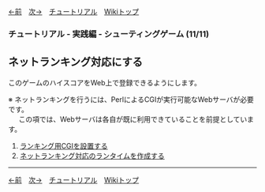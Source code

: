 

[←前](./tr-stg10)&emsp;[次→](./tr-stg11-1)&emsp;[チュートリアル](./tutorial)&emsp;[Wikiトップ](./)

<title>チュートリアル - 実践編 - シューティングゲーム (11/ 11) - ネットランキング対応にする</title>

### チュートリアル - 実践編 - シューティングゲーム (11/11)
## ネットランキング対応にする

このゲームのハイスコアをWeb上で登録できるようにします。

※ ネットランキングを行うには、PerlによるCGIが実行可能なWebサーバが必要です。  
&emsp;&ensp;この項では、Webサーバは各自が既に利用できていることを前提としています。

1. [ランキング用CGIを設置する](./tr-stg11-1)
1. [ネットランキング対応のランタイムを作成する](./tr-stg11-2)

***

[←前](./tr-stg10)&emsp;[次→](./tr-stg11-1)&emsp;[チュートリアル](./tutorial)&emsp;[Wikiトップ](./)

